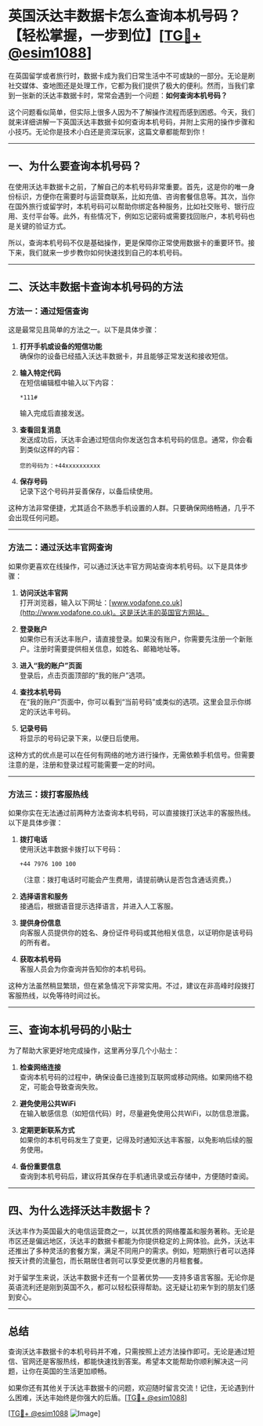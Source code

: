 # 英国沃达丰数据卡怎么查询本机号码？【轻松掌握，一步到位】[[TG💪+ @esim1088](https://t.me/s/esim1088)]

在英国留学或者旅行时，数据卡成为我们日常生活中不可或缺的一部分。无论是刷社交媒体、查地图还是处理工作，它都为我们提供了极大的便利。然而，当我们拿到一张新的沃达丰数据卡时，常常会遇到一个问题：**如何查询本机号码？**  

这个问题看似简单，但实际上很多人因为不了解操作流程而感到困惑。今天，我们就来详细讲解一下英国沃达丰数据卡如何查询本机号码，并附上实用的操作步骤和小技巧。无论你是技术小白还是资深玩家，这篇文章都能帮到你！

---

## 一、为什么要查询本机号码？

在使用沃达丰数据卡之前，了解自己的本机号码非常重要。首先，这是你的唯一身份标识，方便你在需要时与运营商联系，比如充值、咨询套餐信息等。其次，当你在国外旅行或留学时，本机号码可以帮助你绑定各种服务，比如社交账号、银行应用、支付平台等。此外，有些情况下，例如忘记密码或需要找回账户，本机号码也是关键的验证方式。

所以，查询本机号码不仅是基础操作，更是保障你正常使用数据卡的重要环节。接下来，我们就来一步步教你如何快速找到自己的本机号码。

---

## 二、沃达丰数据卡查询本机号码的方法

### 方法一：通过短信查询

这是最常见且简单的方法之一。以下是具体步骤：

1. **打开手机或设备的短信功能**  
   确保你的设备已经插入沃达丰数据卡，并且能够正常发送和接收短信。

2. **输入特定代码**  
   在短信编辑框中输入以下内容：
   ```
   *111#
   ```
   输入完成后直接发送。

3. **查看回复消息**  
   发送成功后，沃达丰会通过短信向你发送包含本机号码的信息。通常，你会看到类似这样的内容：
   ```
   您的号码为：+44xxxxxxxxxx
   ```

4. **保存号码**  
   记录下这个号码并妥善保存，以备后续使用。

这种方法非常便捷，尤其适合不熟悉手机设置的人群。只要确保网络畅通，几乎不会出现任何问题。

---

### 方法二：通过沃达丰官网查询

如果你更喜欢在线操作，可以通过沃达丰官方网站查询本机号码。以下是具体步骤：

1. **访问沃达丰官网**  
   打开浏览器，输入以下网址：[www.vodafone.co.uk](http://www.vodafone.co.uk)。这是沃达丰的英国官方网站。

2. **登录账户**  
   如果你已有沃达丰账户，请直接登录。如果没有账户，你需要先注册一个新账户。注册时需要提供相关信息，如姓名、邮箱地址等。

3. **进入“我的账户”页面**  
   登录后，点击页面顶部的“我的账户”选项。

4. **查找本机号码**  
   在“我的账户”页面中，你可以看到“当前号码”或类似的选项。这里会显示你绑定的沃达丰号码。

5. **记录号码**  
   将显示的号码记录下来，以便日后使用。

这种方式的优点是可以在任何有网络的地方进行操作，无需依赖手机信号。但需要注意的是，注册和登录过程可能需要一定的时间。

---

### 方法三：拨打客服热线

如果你实在无法通过前两种方法查询本机号码，可以直接拨打沃达丰的客服热线。以下是具体步骤：

1. **拨打电话**  
   使用沃达丰数据卡拨打以下号码：
   ```
   +44 7976 100 100
   ```
   （注意：拨打电话时可能会产生费用，请提前确认是否包含通话资费。）

2. **选择语言和服务**  
   接通后，根据语音提示选择语言，并进入人工客服。

3. **提供身份信息**  
   向客服人员提供你的姓名、身份证件号码或其他相关信息，以证明你是该号码的所有者。

4. **获取本机号码**  
   客服人员会为你查询并告知你的本机号码。

这种方法虽然稍显繁琐，但在紧急情况下非常实用。不过，建议在非高峰时段拨打客服热线，以免等待时间过长。

---

## 三、查询本机号码的小贴士

为了帮助大家更好地完成操作，这里再分享几个小贴士：

1. **检查网络连接**  
   查询本机号码的过程中，确保设备已连接到互联网或移动网络。如果网络不稳定，可能会导致查询失败。

2. **避免使用公共WiFi**  
   在输入敏感信息（如短信代码）时，尽量避免使用公共WiFi，以防信息泄露。

3. **定期更新联系方式**  
   如果你的本机号码发生了变更，记得及时通知沃达丰客服，以免影响后续的服务使用。

4. **备份重要信息**  
   查询到本机号码后，建议将其保存在手机通讯录或云存储中，方便随时查阅。

---

## 四、为什么选择沃达丰数据卡？

沃达丰作为英国最大的电信运营商之一，以其优质的网络覆盖和服务著称。无论是市区还是偏远地区，沃达丰的数据卡都能为你提供稳定的上网体验。此外，沃达丰还推出了多种灵活的套餐方案，满足不同用户的需求。例如，短期旅行者可以选择按天计费的流量包，而长期居住者则可以享受更优惠的月租套餐。

对于留学生来说，沃达丰数据卡还有一个显著优势——支持多语言客服。无论你是英语流利还是刚到英国不久，都可以轻松获得帮助。这无疑让初来乍到的朋友们感到安心。

---

## 总结

查询沃达丰数据卡的本机号码并不难，只需按照上述方法操作即可。无论是通过短信、官网还是客服热线，都能快速找到答案。希望本文能帮助你顺利解决这一问题，让你在英国的生活更加顺畅。

如果你还有其他关于沃达丰数据卡的问题，欢迎随时留言交流！记住，无论遇到什么困难，沃达丰始终是你强大的后盾。[[TG💪+ @esim1088](https://t.me/s/esim1088)] 

[[TG💪+ @esim1088](https://t.me/s/esim1088) ![Image](https://i.postimg.cc/4NQfJmqS/Snipaste-2025-05-13-00-14-12.png)]